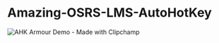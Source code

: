 # Amazing-OSRS-LMS-AutoHotKey

![AHK Armour Demo - Made with Clipchamp](https://github.com/Tong1233/Amazing-OSRS-LMS-AutoHotKey/assets/74699244/cbfb17ab-ff5e-4503-8530-9ffafe7ecf30)
